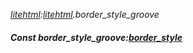_[litehtml](../../modules/litehtml/litehtml-module.md):[litehtml](../../modules/litehtml/litehtml-module.md).border\_style\_groove_
##### Const border\_style\_groove:[border_style](../../modules/litehtml/litehtml-border_style.md)
